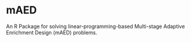 # mAED
An R Package for solving linear-programming-based Multi-stage Adaptive Enrichment Design (mAED) problems.
